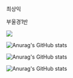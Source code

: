 최상익

부울경1반

<img src="https://img.shields.io/badge/Python-3766AB?style=flat-square&logo=Python&logoColor=white"/>

![Anurag's GitHub stats](https://github-readme-stats-git-masterrstaa-rickstaa.vercel.app/api?username=csi9876)

![Anurag's GitHub stats](https://github-readme-stats.vercel.app/api?username=csi9876&theme=aura&show_icons=true)

![Anurag's GitHub stats](https://github-readme-stats.vercel.app/api?username=anuraghazra&theme=dark&show_icons=true)
